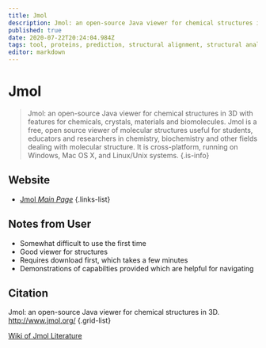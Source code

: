 ```yaml
---
title: Jmol
description: Jmol: an open-source Java viewer for chemical structures in 3D with features for chemicals, crystals, materials and biomolecules.
published: true
date: 2020-07-22T20:24:04.984Z
tags: tool, proteins, prediction, structural alignment, structural analysis, webserver, plugin
editor: markdown
---
```


# Jmol

> Jmol: an open-source Java viewer for chemical structures in 3D with features for chemicals, crystals, materials and biomolecules.
&NewLine;
Jmol is a free, open source viewer of molecular structures useful for students, educators and researchers in chemistry, biochemistry and other fields dealing with molecular structure. It is cross-platform, running on Windows, Mac OS X, and Linux/Unix systems.
{.is-info}

 

## Website 

- [Jmol *Main Page*](http://jmol.sourceforge.net/)
 {.links-list}
 
 ## Notes from User 
 - Somewhat difficult to use the first time 
 - Good viewer for structures
 - Requires download first, which takes a few minutes
 - Demonstrations of capabilties provided which are helpful for navigating 

## Citation

Jmol: an open-source Java viewer for chemical structures in 3D. http://www.jmol.org/
{.grid-list}

[Wiki of Jmol Literature](http://wiki.jmol.org/index.php/Literature) 